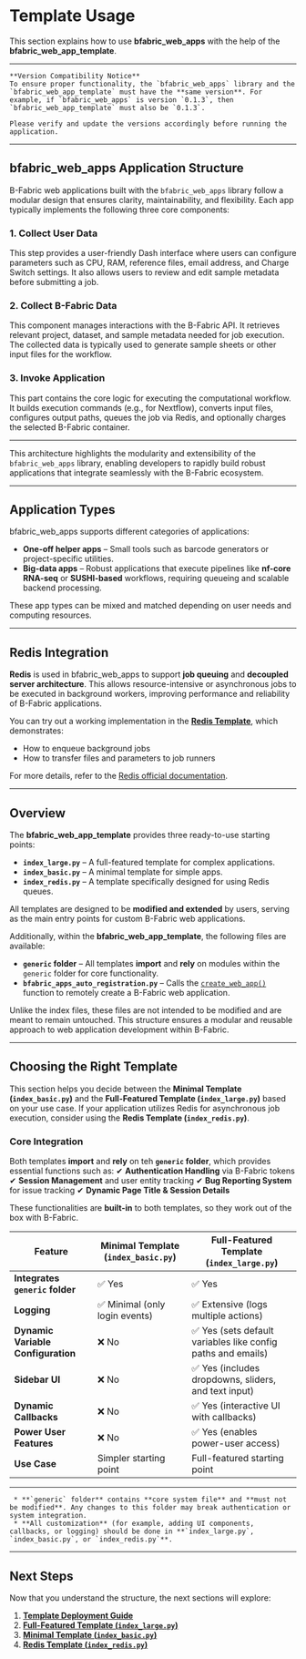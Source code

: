 # Template Usage

This section explains how to use **bfabric\_web\_apps** with the help of the **bfabric\_web\_app\_template**.

---

```{note}
**Version Compatibility Notice**  
To ensure proper functionality, the `bfabric_web_apps` library and the `bfabric_web_app_template` must have the **same version**. For example, if `bfabric_web_apps` is version `0.1.3`, then `bfabric_web_app_template` must also be `0.1.3`.  

Please verify and update the versions accordingly before running the application.
```

---


## bfabric_web_apps Application Structure

B-Fabric web applications built with the `bfabric_web_apps` library follow a modular design that ensures clarity, maintainability, and flexibility. Each app typically implements the following three core components:

### 1. **Collect User Data**

This step provides a user-friendly Dash interface where users can configure parameters such as CPU, RAM, reference files, email address, and Charge Switch settings. It also allows users to review and edit sample metadata before submitting a job.

### 2. **Collect B-Fabric Data**

This component manages interactions with the B-Fabric API. It retrieves relevant project, dataset, and sample metadata needed for job execution. The collected data is typically used to generate sample sheets or other input files for the workflow.

### 3. **Invoke Application**

This part contains the core logic for executing the computational workflow. It builds execution commands (e.g., for Nextflow), converts input files, configures output paths, queues the job via Redis, and optionally charges the selected B-Fabric container.

---

This architecture highlights the modularity and extensibility of the `bfabric_web_apps` library, enabling developers to rapidly build robust applications that integrate seamlessly with the B-Fabric ecosystem.

---


## Application Types

bfabric_web_apps supports different categories of applications:

- **One-off helper apps** – Small tools such as barcode generators or project-specific utilities.  
- **Big-data apps** – Robust applications that execute pipelines like **nf-core RNA-seq** or **SUSHI-based** workflows, requiring queueing and scalable backend processing.

These app types can be mixed and matched depending on user needs and computing resources.


---

## Redis Integration

**Redis** is used in bfabric_web_apps to support **job queuing** and **decoupled server architecture**. This allows resource-intensive or asynchronous jobs to be executed in background workers, improving performance and reliability of B-Fabric applications.

You can try out a working implementation in the **[Redis Template](index_redis.md)**, which demonstrates:

- How to enqueue background jobs  
- How to transfer files and parameters to job runners  

For more details, refer to the [Redis official documentation](https://redis.io/docs/latest/).

---

## Overview

The **bfabric\_web\_app\_template** provides three ready-to-use starting points:

* **`index_large.py`** – A full-featured template for complex applications.
* **`index_basic.py`** – A minimal template for simple apps.
* **`index_redis.py`** – A template specifically designed for using Redis queues.

All templates are designed to be **modified and extended** by users, serving as the main entry points for custom B-Fabric web applications.

Additionally, within the **bfabric\_web\_app\_template**, the following files are available:

 * **`generic` folder** – All templates **import** and **rely** on modules within the `generic` folder for core functionality.
* **`bfabric_apps_auto_registration.py`** – Calls the [`create_web_app()`](bfabric_web_apps_functions.md#remote-creation-of-web-applications) function to remotely create a B-Fabric web application.

Unlike the index files, these files are not intended to be modified and are meant to remain untouched. This structure ensures a modular and reusable approach to web application development within B-Fabric.

---


## Choosing the Right Template

This section helps you decide between the **Minimal Template (`index_basic.py`)** and the **Full-Featured Template (`index_large.py`)** based on your use case. If your application utilizes Redis for asynchronous job execution, consider using the **Redis Template (`index_redis.py`)**.

### Core Integration

Both templates **import** and **rely** on teh **`generic` folder**, which provides essential functions such as:
✔ **Authentication Handling** via B-Fabric tokens
✔ **Session Management** and user entity tracking
✔ **Bug Reporting System** for issue tracking
✔ **Dynamic Page Title & Session Details**

These functionalities are **built-in** to both templates, so they work out of the box with B-Fabric.

| Feature                             | **Minimal Template (`index_basic.py`)** | **Full-Featured Template (`index_large.py`)**                     |
| ----------------------------------- | --------------------------------------- | ----------------------------------------------------------- |
| **Integrates `generic` folder**     | ✅ Yes                                   | ✅ Yes                                                       |
| **Logging**                         | ✅ Minimal (only login events)           | ✅ Extensive (logs multiple actions)                         |
| **Dynamic Variable Configuration**  | ❌ No                                    | ✅ Yes (sets default variables like config paths and emails) |
| **Sidebar UI**                      | ❌ No                                    | ✅ Yes (includes dropdowns, sliders, and text input)         |
| **Dynamic Callbacks**               | ❌ No                                    | ✅ Yes (interactive UI with callbacks)                       |
| **Power User Features**             | ❌ No                                    | ✅ Yes (enables power-user access)                           |
| **Use Case**                        | Simpler starting point                  | Full-featured starting point                                |

---


```{Important}
 * **`generic` folder** contains **core system file** and **must not be modified**. Any changes to this folder may break authentication or system integration.
 * **All customization** (for example, adding UI components, callbacks, or logging) should be done in **`index_large.py`, `index_basic.py`, or `index_redis.py`**.
```

---

## Next Steps

Now that you understand the structure, the next sections will explore:

1. **[Template Deployment Guide](installation_template.md)**
2. **[Full-Featured Template (`index_large.py`)](index_py.md)**
3. **[Minimal Template (`index_basic.py`)](index_basic_py.md)**
4. **[Redis Template (`index_redis.py`)](index_redis.md)**